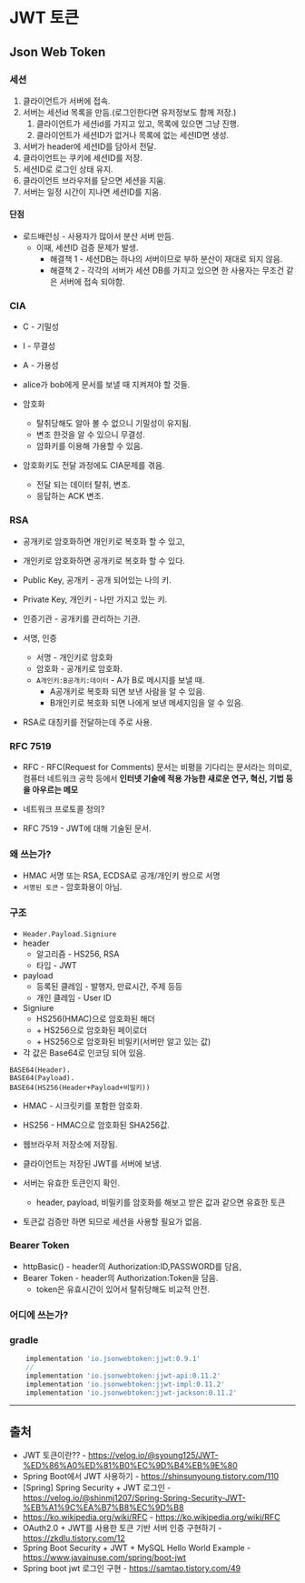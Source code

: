 # JWT 토큰

## Json Web Token

### 세션

1. 클라이언트가 서버에 접속.
2. 서버는 세션id 목록을 만듬.(로그인한다면 유저정보도 함께 저장.)
   1. 클라이언트가 세션id를 가지고 있고, 목록에 있으면 그냥 진행.
   2. 클라이언트가 세션ID가 없거나 목록에 없는 세션ID면 생성.
3. 서버가 header에 세션ID를 담아서 전달.
4. 클라이언트는 쿠키에 세션ID를 저장.
5. 세션ID로 로그인 상태 유지.
6. 클라이언트 브라우저를 닫으면 세션을 지움.
7. 서버는 일정 시간이 지나면 세션ID를 지움.

#### 단점

- 로드배런싱 - 사용자가 많아서 분산 서버 만듬.
  - 이때, 세션ID 검증 문제가 발생.
    - 해결책 1 - 세션DB는 하나의 서버이므로 부하 분산이 재대로 되지 않음.
    - 해결책 2 - 각각의 서버가 세션 DB를 가지고 있으면 한 사용자는 무조건 같은 서버에 접속 되야함.

### CIA

- C - 기밀성
- I - 무결성
- A - 가용성

- alice가 bob에게 문서를 보낼 때 지켜져야 할 것들.
- 암호화

  - 탈취당해도 알아 볼 수 없으니 기밀성이 유지됨.
  - 변조 한것을 알 수 있으니 무결성.
  - 암화키를 이용해 가용할 수 있음.

- 암호화키도 전달 과정에도 CIA문제를 겪음.
  - 전달 되는 데이터 탈취, 변조.
  - 응답하는 ACK 변조.

### RSA

- 공개키로 암호화하면 개인키로 복호화 할 수 있고,
- 개인키로 암호화하면 공개키로 복호화 할 수 있다.

- Public Key, 공개키 - 공개 되어있는 나의 키.
- Private Key, 개인키 - 나만 가지고 있는 키.

- 인증기관 - 공개키를 관리하는 기관.

- 서명, 인증

  - 서명 - 개인키로 암호화
  - 암호화 - 공개키로 암호화.
  - `A개인키:B공개키:데이터` - A가 B로 메시지를 보낼 때.
    - A공개키로 복호화 되면 보낸 사람을 알 수 있음.
    - B개인키로 복호화 되면 나에게 보낸 메세지임을 알 수 있음.

- RSA로 대칭키를 전달하는데 주로 사용.

### RFC 7519

- RFC - RFC(Request for Comments) 문서는 비평을 기다리는 문서라는 의미로, 컴퓨터 네트워크 공학 등에서 **인터넷 기술에 적용 가능한 새로운 연구, 혁신, 기법 등을 아우르는 메모**
- 네트워크 프로토콜 정의?

- RFC 7519 - JWT에 대해 기술된 문서.

### 왜 쓰는가?

- HMAC 서명 또는 RSA, ECDSA로 공개/개인키 쌍으로 서명
- `서명된 토큰` - 암호화용이 아님.

### 구조

- `Header.Payload.Signiure`
- header
  - 알고리즘 - HS256, RSA
  - 타입 - JWT
- payload
  - 등록된 클레임 - 발행자, 만료시간, 주제 등등
  - 개인 클레임 - User ID
- Signiure
  - HS256(HMAC)으로 암호화된 해더
  - \+ HS256으로 암호화된 페이로더
  - \+ HS256으로 암호화된 비밀키(서버만 알고 있는 값)
- 각 값은 Base64로 인코딩 되어 있음.

```TEXT
BASE64(Header).
BASE64(Payload).
BASE64(HS256(Header+Payload+비밀키))
```

- HMAC - 시크릿키를 포함한 암호화.
- HS256 - HMAC으로 암호화된 SHA256값.

- 웹브라우저 저장소에 저장됨.
- 클라이언트는 저장된 JWT를 서버에 보냄.
- 서버는 유효한 토큰인지 확인.

  - header, payload, 비밀키를 암호화를 해보고 받은 값과 같으면 유효한 토큰

- 토큰값 검증만 하면 되므로 세션을 사용할 필요가 없음.

### Bearer Token

- httpBasic() - header의 Authorization:ID,PASSWORD를 담음,
- Bearer Token - header의 Authorization:Token을 담음.
  - token은 유효시간이 있어서 탈취당해도 비교적 안전.

### 어디에 쓰는가?

### gradle

```groovy
    implementation 'io.jsonwebtoken:jjwt:0.9.1'
    //
    implementation 'io.jsonwebtoken:jjwt-api:0.11.2'
    implementation 'io.jsonwebtoken:jjwt-impl:0.11.2'
    implementation 'io.jsonwebtoken:jjwt-jackson:0.11.2'
```

---

## 출처

- JWT 토큰이란?? - <https://velog.io/@syoung125/JWT-%ED%86%A0%ED%81%B0%EC%9D%B4%EB%9E%80>
- Spring Boot에서 JWT 사용하기 - <https://shinsunyoung.tistory.com/110>
- [Spring] Spring Security + JWT 로그인 - <https://velog.io/@shinmj1207/Spring-Spring-Security-JWT-%EB%A1%9C%EA%B7%B8%EC%9D%B8>
- https://ko.wikipedia.org/wiki/RFC - <https://ko.wikipedia.org/wiki/RFC>
- OAuth2.0 + JWT를 사용한 토큰 기반 서버 인증 구현하기 - <https://zkdlu.tistory.com/12>
- Spring Boot Security + JWT + MySQL Hello World Example -
  <https://www.javainuse.com/spring/boot-jwt>
- Spring boot jwt 로그인 구현 - <https://samtao.tistory.com/49>
